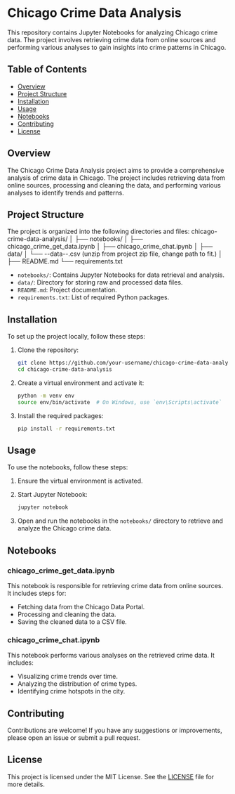 # Chicago Crime Data Analysis

This repository contains Jupyter Notebooks for analyzing Chicago crime data. The project involves retrieving crime data from online sources and performing various analyses to gain insights into crime patterns in Chicago.

## Table of Contents

- [Overview](#overview)
- [Project Structure](#project-structure)
- [Installation](#installation)
- [Usage](#usage)
- [Notebooks](#notebooks)
- [Contributing](#contributing)
- [License](#license)

## Overview

The Chicago Crime Data Analysis project aims to provide a comprehensive analysis of crime data in Chicago. The project includes retrieving data from online sources, processing and cleaning the data, and performing various analyses to identify trends and patterns.

## Project Structure

The project is organized into the following directories and files:
chicago-crime-data-analysis/
│
├── notebooks/
│   ├── chicago_crime_get_data.ipynb
│   ├── chicago_crime_chat.ipynb
│
├── data/
│   └── --data--.csv (unzip from project zip file, change path to fit.)
│
├── README.md
└── requirements.txt

- `notebooks/`: Contains Jupyter Notebooks for data retrieval and analysis.
- `data/`: Directory for storing raw and processed data files.
- `README.md`: Project documentation.
- `requirements.txt`: List of required Python packages.

## Installation

To set up the project locally, follow these steps:

1. Clone the repository:
    ```sh
    git clone https://github.com/your-username/chicago-crime-data-analysis.git
    cd chicago-crime-data-analysis
    ```

2. Create a virtual environment and activate it:
    ```sh
    python -m venv env
    source env/bin/activate  # On Windows, use `env\Scripts\activate`
    ```

3. Install the required packages:
    ```sh
    pip install -r requirements.txt
    ```

## Usage

To use the notebooks, follow these steps:

1. Ensure the virtual environment is activated.

2. Start Jupyter Notebook:
    ```sh
    jupyter notebook
    ```

3. Open and run the notebooks in the `notebooks/` directory to retrieve and analyze the Chicago crime data.

## Notebooks

### chicago_crime_get_data.ipynb

This notebook is responsible for retrieving crime data from online sources. It includes steps for:

- Fetching data from the Chicago Data Portal.
- Processing and cleaning the data.
- Saving the cleaned data to a CSV file.

### chicago_crime_chat.ipynb

This notebook performs various analyses on the retrieved crime data. It includes:

- Visualizing crime trends over time.
- Analyzing the distribution of crime types.
- Identifying crime hotspots in the city.

## Contributing

Contributions are welcome! If you have any suggestions or improvements, please open an issue or submit a pull request.

## License

This project is licensed under the MIT License. See the [LICENSE](LICENSE) file for more details.